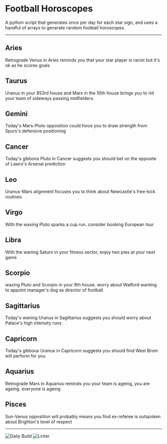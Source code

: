 # Football Horoscopes

A python script that generates once per day for each star sign, and uses a handful of arrays to generate random football horoscopes.

---

<!-- horoscopes_item starts -->
<h2>Aries</h2><p>Retrograde Venus in Aries reminds you that your star player is racist but it's ok as he scores goals</p><h2>Taurus</h2><p>Uranus in your 853rd house and Mars in the 10th house brings you to rid your team of sideways passing midfielders.</p><h2>Gemini</h2><p>Today's Mars-Pluto opposition could force you to draw strength from Spurs's defensive positioning</p><h2>Cancer</h2><p>Today's gibbons Pluto in Cancer suggests you should bet on the opposite of Lawro's Arsenal prediction</p><h2>Leo</h2><p>Uranus-Mars alignment focuses you to think about Newcastle's free-kick routines</p><h2>Virgo</h2><p>With the waxing Pluto sparks a cup run. consider booking European tour</p><h2>Libra</h2><p>With the waning Saturn in your fitness sector, enjoy two pies at your next game</p><h2>Scorpio</h2><p>waxing Pluto and Scorpio in your 9th house. worry about Watford wanting to appoint manager's dog as director of football</p><h2>Sagittarius</h2><p>Today's waning Uranus in Sagittarius suggests you should worry about Palace's high intensity runs</p><h2>Capricorn</h2><p>Today's gibbous Uranus in Capricorn suggests you should find West Brom will perform for you</p><h2>Aquarius</h2><p>Retrograde Mars in Aquarius reminds you your team is ageing, you are ageing. everyone is ageing</p><h2>Pisces</h2><p>Sun-Venus opposition will probably means you find ex-referee is outspoken about Brighton's level of respect</p>
<!-- horoscopes_item ends -->

---

![Daily Build](https://github.com/MatBenfield/horofootball.thechels.uk/workflows/Daily%20Build/badge.svg) ![Linter](https://github.com/MatBenfield/horofootball.thechels.uk/workflows/Linter/badge.svg)
